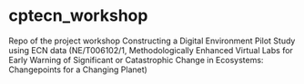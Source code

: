 # cptecn_workshop
Repo of the project workshop Constructing a Digital Environment Pilot Study using ECN data (NE/T006102/1, Methodologically Enhanced Virtual Labs for Early Warning of Significant or Catastrophic Change in Ecosystems: Changepoints for a Changing Planet)
